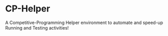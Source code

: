 # CP-Helper
A Competitive-Programming Helper environment to automate and speed-up Running and Testing activities!
